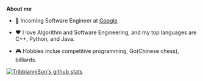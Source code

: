**About me**

- 💼 Incoming Software Engineer at [Google](https://about.google/)

- ❤️ I love Algorithm and Software Engineering, and my top languages are C++, Python, and Java. 

- 🎮 Hobbies inclue competitive programming, Go(Chinese chess), billiards. 

[![TribbianniSun's github stats](https://github-readme-stats.vercel.app/api?username=TribbianniSun&show_icons=true&theme=tokyonight)](https://github.com/anuraghazra/github-readme-stats)
